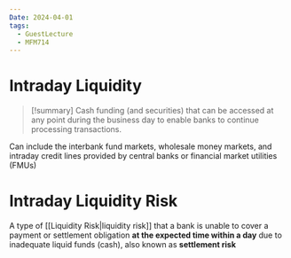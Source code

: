 ```yaml
---
Date: 2024-04-01
tags:
  - GuestLecture
  - MFM714
---
```

# Intraday Liquidity

> [!summary] 
> Cash funding (and securities) that can be accessed at any point during the business day to enable banks to continue processing transactions.

Can include the interbank fund markets, wholesale money markets, and intraday credit lines provided by central banks or financial market utilities (FMUs)

# Intraday Liquidity Risk
A type of [[Liquidity Risk|liquidity risk]] that a bank is unable to cover a payment or settlement obligation **at the expected time within a day** due to inadequate liquid funds (cash), also known as **settlement risk**

